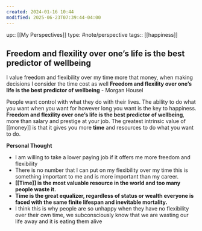 ```yaml
---
created: 2024-01-16 10:44
modified: 2025-06-23T07:39:44-04:00
---
```

up::  [[My Perspectives]]
type: #note/perspective 
tags:: [[happiness]]
## Freedom and flexility over one’s life is the best predictor of wellbeing
I value freedom and flexibility over my time more that money, when making decisions I consider the time cost as well
**Freedom and flexility over one’s life is the best predictor of wellbeing** - Morgan Housel

People want control with what they do with their lives. The ability to do what you want when you want for however long you want is the key to happiness.
**Freedom and flexility over one’s life is the best predictor of wellbeing**, more than salary and prestige at your job.
The greatest intrinsic value of [[money]] is that it gives you more **time** and resources to do what you want to do.

**Personal Thought**
- I am willing to take a lower paying job if it offers me more freedom and flexibility
- There is no number that I can put on my flexibility over my time this is something important to me and is more important than my career.
- **[[Time]] is the most valuable resource in the world and too many people waste it.**
- **Time is the great equalizer, regardless of status or wealth everyone is faced with the same finite lifespan and inevitable mortality.**
- I think this is why people are so unhappy when they have no flexibility over their own time, we subconsciously know that we are wasting our life away and it is eating them alive
